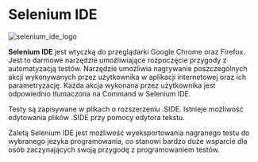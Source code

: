 # Selenium IDE

![selenium_ide_logo](https://user-images.githubusercontent.com/116351258/229798101-fad8f189-4ba8-47fd-a15b-f1ea2385a271.jpeg)

**Selenium IDE** jest wtyczką do przeglądarki Google Chrome oraz Firefox. Jest to darmowe narzędzie umożliwiające rozpoczęcie przygody z automatyzacją testów. Narzędzie umożliwia nagrywanie poszczególnych akcji wykonywanych przez użytkownika w aplikacji internetowej oraz ich parametryzację. Każda akcja wykonana przez użytkownika jest odpowiednio tłumaczona na Command w Selenium IDE.

Testy są zapisywane w plikach o rozszerzeniu .SIDE. Istnieje możliwość edytowania plików .SIDE przy pomocy edytora tekstu.

Zaletą Selenium IDE jest możliwość wyeksportowania nagranego testu do wybranego jezyka programowania, co stanowi bardzo duże wsparcie dla osób zaczynających swoją przygodę z programowaniem testów.
